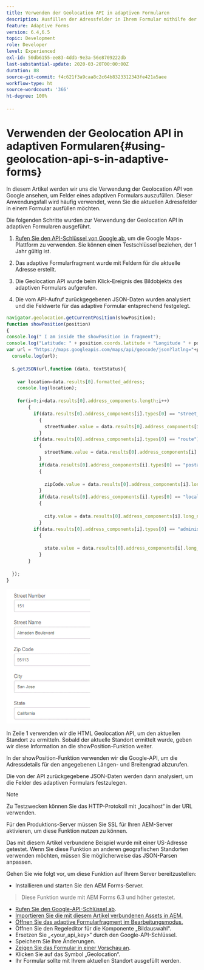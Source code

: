 ```yaml
---
title: Verwenden der Geolocation API in adaptiven Formularen
description: Ausfüllen der Adressfelder in Ihrem Formular mithilfe der Geolocation API
feature: Adaptive Forms
version: 6.4,6.5
topic: Development
role: Developer
level: Experienced
exl-id: 50db6155-ee83-4ddb-9e3a-56e8709222db
last-substantial-update: 2020-03-20T00:00:00Z
duration: 88
source-git-commit: f4c621f3a9caa8c2c64b8323312343fe421a5aee
workflow-type: ht
source-wordcount: '366'
ht-degree: 100%

---
```


# Verwenden der Geolocation API in adaptiven Formularen{#using-geolocation-api-s-in-adaptive-forms}

In diesem Artikel werden wir uns die Verwendung der Geolocation API von Google ansehen, um Felder eines adaptiven Formulars auszufüllen. Dieser Anwendungsfall wird häufig verwendet, wenn Sie die aktuellen Adressfelder in einem Formular ausfüllen möchten.

Die folgenden Schritte wurden zur Verwendung der Geolocation API in adaptiven Formularen ausgeführt.

1. [Rufen Sie den API-Schlüssel von Google ab](https://developers.google.com/maps/documentation/javascript/get-api-key), um die Google Maps-Plattform zu verwenden. Sie können einen Testschlüssel beziehen, der 1 Jahr gültig ist.

1. Das adaptive Formularfragment wurde mit Feldern für die aktuelle Adresse erstellt.

1. Die Geolocation API wurde beim Klick-Ereignis des Bildobjekts des adaptiven Formulars aufgerufen.

1. Die vom API-Aufruf zurückgegebenen JSON-Daten wurden analysiert und die Feldwerte für das adaptive Formular entsprechend festgelegt.

```javascript
navigator.geolocation.getCurrentPosition(showPosition);
function showPosition(position) 
{
console.log(" I am inside the showPosition in fragment");
console.log("Latitude: " + position.coords.latitude + "Longitude " + position.coords.longitude);
var url = "https://maps.googleapis.com/maps/api/geocode/json?latlng="+position.coords.latitude+","+position.coords.longitude+"&key=<your_api_key>";
  console.log(url);
  
  $.getJSON(url,function (data, textStatus){
    
    var location=data.results[0].formatted_address;
    console.log(location);
    
    for(i=0;i<data.results[0].address_components.length;i++)
        {
          if(data.results[0].address_components[i].types[0] == "street_number")
            {
              streetNumber.value = data.results[0].address_components[i].long_name;
            }
          if(data.results[0].address_components[i].types[0] == "route")
            {
              streetName.value = data.results[0].address_components[i].long_name;
            }
            if(data.results[0].address_components[i].types[0] == "postal_code")
            {
              
              zipCode.value = data.results[0].address_components[i].long_name;
            }
            if(data.results[0].address_components[i].types[0] == "locality")
            {
              
              city.value = data.results[0].address_components[i].long_name;
            }
          if(data.results[0].address_components[i].types[0] == "administrative_area_level_1")
            {
              
              state.value = data.results[0].address_components[i].long_name;
            }
        }
    
  });
}
```

![Ausfüllen von Feldern mit der Geoloaction API](assets/capture-4.gif)

In Zeile 1 verwenden wir die HTML Geolocation API, um den aktuellen Standort zu ermitteln. Sobald der aktuelle Standort ermittelt wurde, geben wir diese Information an die showPosition-Funktion weiter.

In der showPosition-Funktion verwenden wir die Google-API, um die Adressdetails für den angegebenen Längen- und Breitengrad abzurufen.

Die von der API zurückgegebene JSON-Daten werden dann analysiert, um die Felder des adaptiven Formulars festzulegen.

>[!NOTE]
>
>Zu Testzwecken können Sie das HTTP-Protokoll mit „localhost“ in der URL verwenden.
>
>Für den Produktions-Server müssen Sie SSL für Ihren AEM-Server aktivieren, um diese Funktion nutzen zu können.
>
>Das mit diesem Artikel verbundene Beispiel wurde mit einer US-Adresse getestet. Wenn Sie diese Funktion an anderen geografischen Standorten verwenden möchten, müssen Sie möglicherweise das JSON-Parsen anpassen.

Gehen Sie wie folgt vor, um diese Funktion auf Ihrem Server bereitzustellen:

* Installieren und starten Sie den AEM Forms-Server.
> Diese Funktion wurde mit AEM Forms 6.3 und höher getestet.
* [Rufen Sie den Google-API-Schlüssel ab](https://developers.google.com/maps/documentation/javascript/get-api-key).
* [Importieren Sie die mit diesem Artikel verbundenen Assets in AEM.](assets/geolocationapi.zip)
* [Öffnen Sie das adaptive Formularfragment im Bearbeitungsmodus.](http://localhost:4502/editor.html/content/forms/af/currentaddressfragment.html)
* Öffnen Sie den Regeleditor für die Komponente „Bildauswahl“.
* Ersetzen Sie „&lt;your_api_key>“ durch den Google-API-Schlüssel.
* Speichern Sie Ihre Änderungen.
* [Zeigen Sie das Formular in einer Vorschau an](http://localhost:4502/content/dam/formsanddocuments/currentaddressfragment/jcr:content?wcmmode=disabled).
* Klicken Sie auf das Symbol „Geolocation“.
* Ihr Formular sollte mit Ihrem aktuellen Standort ausgefüllt werden.
